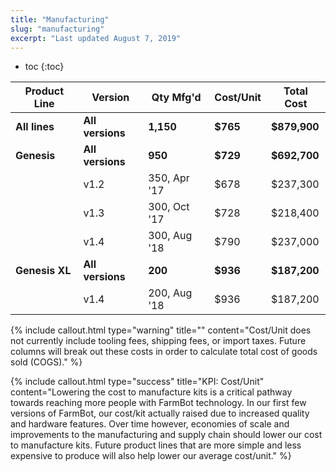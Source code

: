 ```yaml
---
title: "Manufacturing"
slug: "manufacturing"
excerpt: "Last updated August 7, 2019"
---
```


* toc
{:toc}


|Product Line                  |Version                       |Qty Mfg'd                     |Cost/Unit                     |Total Cost                    |
|------------------------------|------------------------------|------------------------------|------------------------------|------------------------------|
|**All lines**                 |**All versions**              |**1,150**                     |**$765**                      |**$879,900**
|**Genesis**                   |**All versions**              |**950**                       |**$729**                      |**$692,700**
|                              |v1.2                          |350, Apr '17                  |$678                          |$237,300
|                              |v1.3                          |300, Oct '17                  |$728                          |$218,400
|                              |v1.4                          |300, Aug '18                  |$790                          |$237,000
|**Genesis XL**                |**All versions**              |**200**                       |**$936**                      |**$187,200**
|                              |v1.4                          |200, Aug '18                  |$936                          |$187,200



{%
include callout.html
type="warning"
title=""
content="Cost/Unit does not currently include tooling fees, shipping fees, or import taxes. Future columns will break out these costs in order to calculate total cost of goods sold (COGS)."
%}



{%
include callout.html
type="success"
title="KPI: Cost/Unit"
content="Lowering the cost to manufacture kits is a critical pathway towards reaching more people with FarmBot technology. In our first few versions of FarmBot, our cost/kit actually raised due to increased quality and hardware features. Over time however, economies of scale and improvements to the manufacturing and supply chain should lower our cost to manufacture kits. Future product lines that are more simple and less expensive to produce will also help lower our average cost/unit."
%}



<style>
.hub-container {
  max-width: 1350px;
}
.value-icon {
  display: inline-block;
  height: 18px;
  margin-bottom: -2px;
}
  
a[title="Guides"] {
  color: #f4f4f4!important;
  border-bottom: 5px solid #f4f4f4;
  padding-bottom: 20px!important;
}
  
a[title="Guides"]:hover {
  color: white!important;
  border-bottom-color: white;
}
  
#hub-header li a:hover {
  box-shadow: none!important;
}
</style>

<meta name="theme-color" content="#434343">

